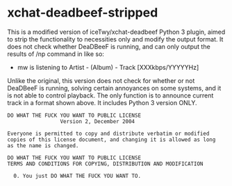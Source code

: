 xchat-deadbeef-stripped
=======================

This is a modified version of iceTwy/xchat-deadbeef Python 3 plugin,
aimed to strip the functionality to necessities only and modify the
output format. It does not check whether DeaDBeeF is running, and
can only output the results of /np command in like so:

* mw is listening to Artist - (Album) - Track [XXXkbps/YYYYYHz]

Unlike the original, this version does not check for whether or not
DeaDBeeF is running, solving certain annoyances on some systems, and
it is not able to control playback. The only function is to announce
current track in a format shown above. It includes Python 3 version ONLY.


```
DO WHAT THE FUCK YOU WANT TO PUBLIC LICENSE
                 Version 2, December 2004

Everyone is permitted to copy and distribute verbatim or modified
copies of this license document, and changing it is allowed as long
as the name is changed.

DO WHAT THE FUCK YOU WANT TO PUBLIC LICENSE
TERMS AND CONDITIONS FOR COPYING, DISTRIBUTION AND MODIFICATION

  0. You just DO WHAT THE FUCK YOU WANT TO.
```

